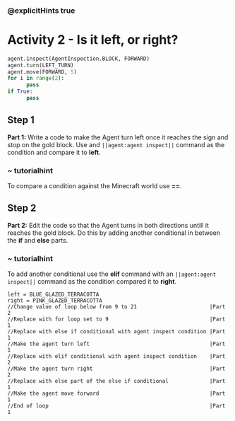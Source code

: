 ### @explicitHints true

# Activity 2 -  Is it left, or right? 

```python
agent.inspect(AgentInspection.BLOCK, FORWARD)
agent.turn(LEFT_TURN)
agent.move(FORWARD, 5)
for i in range(2):
      pass
if True:
      pass
```

## Step 1
**Part 1:** Write a code to make the Agent turn left once it reaches the sign and stop on the gold block. Use and `||agent:agent inspect||` command
as the condition and compare it to **left**.
### ~ tutorialhint 
To compare a condition against the Minecraft world use **==**.


## Step 2
**Part 2:** Edit the code so that the Agent turns in both directions untill it reaches the gold block. Do this by adding another conditional
in between the **if** and **else** parts.
### ~ tutorialhint 
To add another conditional use the **elif** command with an `||agent:agent inspect||` command
as the condition compared it to **right**.

```template
left = BLUE_GLAZED_TERRACOTTA
right = PINK_GLAZED_TERRACOTTA
//Change value of loop below from 9 to 21                       |Part 2
//Replace with for loop set to 9                                |Part 1
//Replace with else if conditional with agent inspect condition |Part 1
//Make the agent turn left                                      |Part 1
//Replace with elif conditional with agent inspect condition    |Part 2
//Make the agent turn right                                     |Part 2
//Replace with else part of the else if conditional             |Part 1
//Make the agent move forward                                   |Part 1
//End of loop                                                   |Part 1
```
